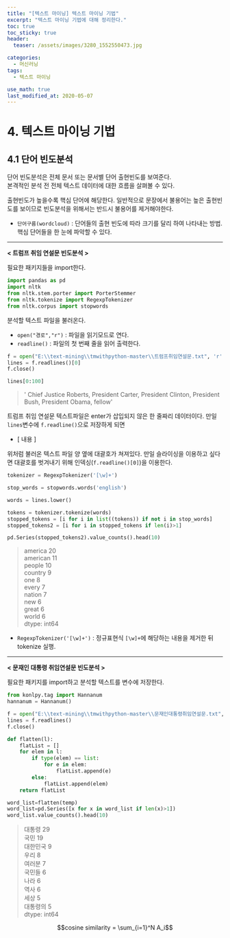 ```yaml
---
title: "[텍스트 마이닝] 텍스트 마이닝 기법"
excerpt: "텍스트 마이닝 기법에 대해 정리한다."
toc: true
toc_sticky: true
header:
  teaser: /assets/images/3280_1552550473.jpg

categories:
  - 머신러닝
tags:
  - 텍스트 마이닝

use_math: true
last_modified_at: 2020-05-07
---
```


# 4. 텍스트 마이닝 기법

## 4.1 단어 빈도분석

단어 빈도분석은 전체 문서 또는 문서별 단어 출현빈도를 보여준다.  
본격적인 분석 전 전체 텍스트 데이터에 대한 흐름을 살펴볼 수 있다.  
  
출현빈도가 높을수록 핵심 단어에 해당한다. 일반적으로 문장에서 불용어는 높은 출현빈도를 보이므로 빈도분석을 위해서는 반드시 불용어를 제거해야한다.

- `단어구름(wordcloud)` : 단어들의 출현 빈도에 따라 크기를 달리 하여 나타내는 방법. 핵심 단어들을 한 눈에 파악할 수 있다.  

***

**< 트럼프 취임 연설문 빈도분석 >**

필요한 패키지들을 import한다.

```python
import pandas as pd
import nltk
from nltk.stem.porter import PorterStemmer
from nltk.tokenize import RegexpTokenizer
from nltk.corpus import stopwords
```

분석할 텍스트 파일을 불러온다.  
- `open("경로","r")` : 파일을 읽기모드로 연다.  
- `readline()` : 파일의 첫 번째 줄을 읽어 출력한다.

```python
f = open("E:\\text-mining\\tmwithpython-master\\트럼프취임연설문.txt", 'r')
lines = f.readlines()[0]
f.close()

lines[0:100]
```
>' Chief Justice Roberts, President Carter, President Clinton, President Bush, President Obama, fellow'

트럼프 취임 연설문 텍스트파일은 enter가 삽입되지 않은 한 줄짜리 데이터이다. 만일 `lines`변수에 `f.readline()`으로 저장하게 되면

- [ 내용 ]

위처럼 불러온 텍스트 파일 양 옆에 대괄호가 쳐져있다. 만일 슬라이싱을 이용하고 싶다면 대괄호를 벗겨내기 위해 인덱싱(`f.readline()[0]`)을 이용한다.

```python
tokenizer = RegexpTokenizer('[\w]+')

stop_words = stopwords.words('english')

words = lines.lower()

tokens = tokenizer.tokenize(words)
stopped_tokens = [i for i in list((tokens)) if not i in stop_words]
stopped_tokens2 = [i for i in stopped_tokens if len(i)>1]

pd.Series(stopped_tokens2).value_counts().head(10)
```
> america     20  
american    11  
people      10  
country      9  
one          8  
every        7  
nation       7  
new          6  
great        6  
world        6  
dtype: int64

- `RegexpTokenizer('[\w]+')` : 정규표현식 `[\w]+`에 해당하는 내용을 제거한 뒤 tokenize 실행.

***

**< 문재인 대통령 취임연설문 빈도분석 >**

필요한 패키지를 import하고 분석할 텍스트를 변수에 저장한다.

```python
from konlpy.tag import Hannanum
hannanum = Hannanum()

f = open("E:\\text-mining\\tmwithpython-master\\문재인대통령취임연설문.txt", 'r')
lines = f.readlines()
f.close()
```

```python
def flatten(l):
    flatList = []
    for elem in l:
        if type(elem) == list:
            for e in elem:
                flatList.append(e)
        else:
            flatList.append(elem)
    return flatList
```

```python
word_list=flatten(temp)
word_list=pd.Series([x for x in word_list if len(x)>1])
word_list.value_counts().head(10)
```
>대통령     29  
국민      19  
대한민국     9  
우리       8  
여러분      7  
국민들      6  
나라       6  
역사       6  
세상       5  
대통령의     5  
dtype: int64

$$cosine similarity = \sum_{i=1}^N A_i$$
